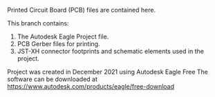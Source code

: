 Printed Circuit Board (PCB) files are contained here.

This branch contains:
1) The Autodesk Eagle Project file.
2) PCB Gerber files for printing.
3) JST-XH connector footprints and schematic elements used in the project.

Project was created in December 2021 using Autodesk Eagle Free
The software can be downloaded at https://www.autodesk.com/products/eagle/free-download
